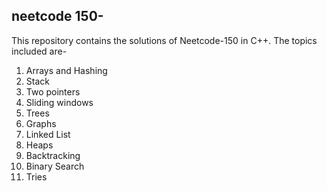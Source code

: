 ## neetcode 150-

This repository contains the solutions of Neetcode-150 in C++. The topics included are- 
1. Arrays and Hashing 
2. Stack
3. Two pointers
4. Sliding windows
5. Trees
6. Graphs
7. Linked List
8. Heaps
9. Backtracking
10. Binary Search
11. Tries
